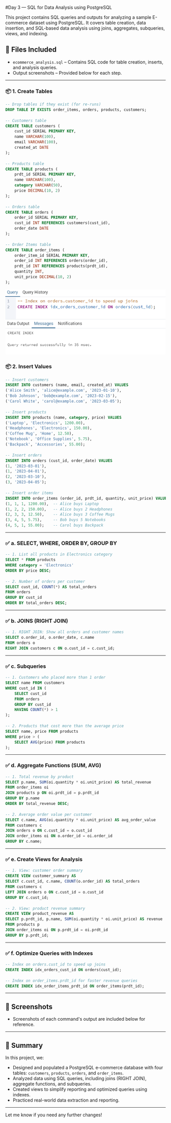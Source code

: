 #Day 3 — SQL for Data Analysis using PostgreSQL

This project contains SQL queries and outputs for analyzing a sample E-commerce dataset using PostgreSQL. It covers table creation, data insertion, and SQL-based data analysis using joins, aggregates, subqueries, views, and indexing.

## 📁 Files Included
- `ecommerce_analysis.sql` – Contains SQL code for table creation, inserts, and analysis queries.
- Output screenshots – Provided below for each step.

---

### 📦 1. Create Tables

```sql
-- Drop tables if they exist (for re-runs)
DROP TABLE IF EXISTS order_items, orders, products, customers;

-- Customers table
CREATE TABLE customers (
    cust_id SERIAL PRIMARY KEY,
    name VARCHAR(100),
    email VARCHAR(100),
    created_at DATE
);

-- Products table
CREATE TABLE products (
    prdt_id SERIAL PRIMARY KEY,
    name VARCHAR(100),
    category VARCHAR(50),
    price DECIMAL(10, 2)
);

-- Orders table
CREATE TABLE orders (
    order_id SERIAL PRIMARY KEY,
    cust_id INT REFERENCES customers(cust_id),
    order_date DATE
);

-- Order Items table
CREATE TABLE order_items (
    order_item_id SERIAL PRIMARY KEY,
    order_id INT REFERENCES orders(order_id),
    prdt_id INT REFERENCES products(prdt_id),
    quantity INT,
    unit_price DECIMAL(10, 2)
);

```
![Alt text](https://github.com/vickk-i/day-3/blob/main/Screenshot%202025-04-10%20121606.png?raw=true)

### 📦 2. Insert Values

```sql
-- Insert customers
INSERT INTO customers (name, email, created_at) VALUES
('Alice Smith', 'alice@example.com', '2023-01-10'),
('Bob Johnson', 'bob@example.com', '2023-02-15'),
('Carol White', 'carol@example.com', '2023-03-05');

-- Insert products
INSERT INTO products (name, category, price) VALUES
('Laptop', 'Electronics', 1200.00),
('Headphones', 'Electronics', 150.00),
('Coffee Mug', 'Home', 12.50),
('Notebook', 'Office Supplies', 5.75),
('Backpack', 'Accessories', 55.00);

-- Insert orders
INSERT INTO orders (cust_id, order_date) VALUES
(1, '2023-03-01'),
(1, '2023-04-01'),
(2, '2023-03-10'),
(3, '2023-04-05');

-- Insert order items
INSERT INTO order_items (order_id, prdt_id, quantity, unit_price) VALUES
(1, 1, 1, 1200.00),  -- Alice buys Laptop
(1, 2, 2, 150.00),   -- Alice buys 2 Headphones
(2, 3, 3, 12.50),    -- Alice buys 3 Coffee Mugs
(3, 4, 5, 5.75),     -- Bob buys 5 Notebooks
(4, 5, 1, 55.00);    -- Carol buys Backpack
```

---

### ✅ a. **SELECT, WHERE, ORDER BY, GROUP BY**

```sql
-- 1. List all products in Electronics category
SELECT * FROM products
WHERE category = 'Electronics'
ORDER BY price DESC;

-- 2. Number of orders per customer
SELECT cust_id, COUNT(*) AS total_orders
FROM orders
GROUP BY cust_id
ORDER BY total_orders DESC;
```

---

### ✅ b. **JOINS (RIGHT JOIN)**

```sql
-- 1. RIGHT JOIN: Show all orders and customer names
SELECT o.order_id, o.order_date, c.name
FROM orders o
RIGHT JOIN customers c ON o.cust_id = c.cust_id;
```

---

### ✅ c. **Subqueries**

```sql
-- 1. Customers who placed more than 1 order
SELECT name FROM customers
WHERE cust_id IN (
    SELECT cust_id
    FROM orders
    GROUP BY cust_id
    HAVING COUNT(*) > 1
);

-- 2. Products that cost more than the average price
SELECT name, price FROM products
WHERE price > (
    SELECT AVG(price) FROM products
);
```

---

### ✅ d. **Aggregate Functions (SUM, AVG)**

```sql
-- 1. Total revenue by product
SELECT p.name, SUM(oi.quantity * oi.unit_price) AS total_revenue
FROM order_items oi
JOIN products p ON oi.prdt_id = p.prdt_id
GROUP BY p.name
ORDER BY total_revenue DESC;

-- 2. Average order value per customer
SELECT c.name, AVG(oi.quantity * oi.unit_price) AS avg_order_value
FROM customers c
JOIN orders o ON c.cust_id = o.cust_id
JOIN order_items oi ON o.order_id = oi.order_id
GROUP BY c.name;
```

---

### ✅ e. **Create Views for Analysis**

```sql
-- 1. View: customer order summary
CREATE VIEW customer_summary AS
SELECT c.cust_id, c.name, COUNT(o.order_id) AS total_orders
FROM customers c
LEFT JOIN orders o ON c.cust_id = o.cust_id
GROUP BY c.cust_id;

-- 2. View: product revenue summary
CREATE VIEW product_revenue AS
SELECT p.prdt_id, p.name, SUM(oi.quantity * oi.unit_price) AS revenue
FROM products p
JOIN order_items oi ON p.prdt_id = oi.prdt_id
GROUP BY p.prdt_id;
```

---

### ✅ f. **Optimize Queries with Indexes**

```sql
-- Index on orders.cust_id to speed up joins
CREATE INDEX idx_orders_cust_id ON orders(cust_id);

-- Index on order_items.prdt_id for faster revenue queries
CREATE INDEX idx_order_items_prdt_id ON order_items(prdt_id);
```

---

## 📸 Screenshots
- Screenshots of each command's output are included below for reference.

---

## 🧠 Summary
In this project, we:
- Designed and populated a PostgreSQL e-commerce database with four tables: `customers`, `products`, `orders`, and `order_items`.
- Analyzed data using SQL queries, including joins (RIGHT JOIN), aggregate functions, and subqueries.
- Created views to simplify reporting and optimized queries using indexes.
- Practiced real-world data extraction and reporting.

---

Let me know if you need any further changes!
